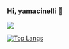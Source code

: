 ### Hi, yamacinelli 👋

<div>
  <a href="https://github.com/yamacinelli">
  <picture>
    <source 
      srcset="https://github-readme-stats.vercel.app/api?username=yamacinelli&hide_title=true&include_all_commits=true&count_private=true&show_icons=true&theme=shades-of-purple"
      media="(prefers-color-scheme: dark)"
    />
    <source
      srcset="https://github-readme-stats.vercel.app/api?username=yamacinelli&show_icons=true"
      media="(prefers-color-scheme: light), (prefers-color-scheme: no-preference)"
    />
    <img src="https://github-readme-stats.vercel.app/api?username=yamacinelli&show_icons=true"/>
  </picture>
  
  [![Top Langs](https://github-readme-stats.vercel.app/api/top-langs/?username=yamacinelli&hide_title=true&include_all_commits=true&layout=compact&theme=shades-of-purple)](https://github.com/yamacinelli)
</div>
